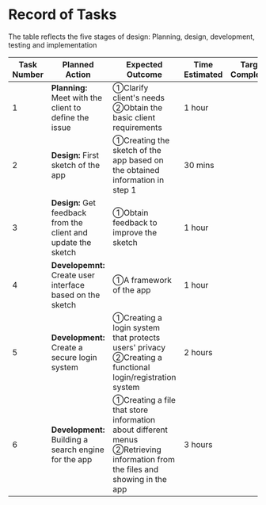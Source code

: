 # Record of Tasks 

The table reflects the five stages of design: Planning, design, development, testing and implementation

| Task Number | Planned Action | Expected Outcome | Time Estimated | Target Completion | Criteria |
| --- | --- | --- | --- | --- | --- |
| 1 | **Planning:** Meet with the client to define the issue | ①Clarify client's needs ②Obtain the basic client requirements | 1 hour || A |
| 2 | **Design:** First sketch of the app | ①Creating the sketch of the app based on the obtained information in step 1 | 30 mins || B |
| 3 | **Design:** Get feedback from the client and update the sketch | ①Obtain feedback to improve the sketch | 1 hour || B |
| 4 | **Developemnt:** Create user interface based on the sketch | ①A framework of the app | 1 hour || C |
| 5 | **Development:** Create a secure login system | ①Creating a login system that protects users' privacy ②Creating a functional login/registration system | 2 hours || B |
| 6 | **Development:** Building a search engine for the app | ①Creating a file that store information about different menus ②Retrieving information from the files and showing in the app | 3 hours || B |

